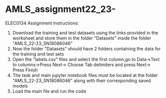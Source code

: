 # AMLS_assignment22_23-
ELEC0134 Assignment Instructions:
1. Download the training and test datasets using the links provided in the worksheet and store them in the folder "Datasets" inside the folder "AMLS_22-23_SN18086046"
2. Now the folder "Datasets" should have 2 folders containing the data for the training and test sets
3. Open the "labels.csv" files and select the first column,go to Data->Text to columns->Press Next-> Choose Tab delimiters and press Next-> Press Finish
4. The task and main jupyter notebook files must be located at the folder "AMLS_22-23_SN18086046" along with their corresponding saved models
5. Load the main file and run the code

